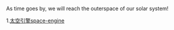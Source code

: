 As time goes by, we will reach the outerspace of our solar system!

1.[太空引擎space-engine](http://spaceengine.org/)

